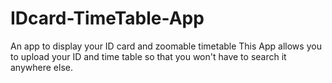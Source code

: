 # IDcard-TimeTable-App
An app to display your ID card and zoomable timetable
This App allows you to upload your ID and time table so that you won't have to search it anywhere else.
